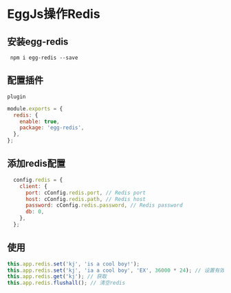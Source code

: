 
# EggJs操作Redis

## 安装egg-redis

` npm i egg-redis --save`



## 配置插件

`plugin`

```js
module.exports = {
  redis: {
    enable: true,
    package: 'egg-redis',
  },
};
```



## 添加redis配置

```js
  config.redis = {
    client: {
      port: cConfig.redis.port, // Redis port
      host: cConfig.redis.path, // Redis host
      password: cConfig.redis.password, // Redis password
      db: 0,
    },
  };
```



## 使用

```js
this.app.redis.set('kj', 'is a cool boy!');
this.app.redis.set('kj', 'ia a cool boy', 'EX', 36000 * 24); // 设置有效时间
this.app.redis.get('kj'); // 获取
this.app.redis.flushall(); // 清空redis
```


